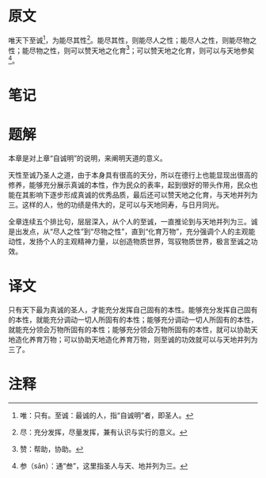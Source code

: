 # 原文
唯天下至诚[^1]，为能尽其性[^2]。能尽其性，则能尽人之性；能尽人之性，则能尽物之性；能尽物之性，则可以赞天地之化育[^3]；可以赞天地之化育，则可以与天地参矣[^4]。
# 笔记

# 题解
本章是对上章“自诚明”的说明，来阐明天道的意义。

天性至诚乃圣人之道，由于本身具有很高的天分，所以在德行上也能显现出很高的修养，能够充分展示真诚的本性，作为民众的表率，起到很好的带头作用，民众也能在其影响下逐步形成真诚的优秀品质，最后还可以赞天地之化育，与天地并列为三。这样的人，他的功绩是伟大的，足可以与天地同寿，与日月同光。

全章连续五个排比句，层层深入，从个人的至诚，一直推论到与天地并列为三。诚是出发点，从“尽人之性”到“尽物之性”，直到“化育万物”，充分强调个人的主观能动性，发扬个人的主观精神力量，以创造物质世界，驾驭物质世界，极言至诚之功效。
# 译文
只有天下最为真诚的圣人，才能充分发挥自己固有的本性。能够充分发挥自己固有的本性，就能充分调动一切人所固有的本性；能够充分调动一切人所固有的本性，就能充分领会万物所固有的本性；能够充分领会万物所固有的本性，就可以协助天地造化养育万物；可以协助天地造化养育万物，则至诚的功效就可以与天地并列为三了。
# 注释

[^1]: 唯：只有。至诚：最诚的人，指“自诚明”者，即圣人。
[^2]: 尽：充分发挥，尽量发挥，兼有认识与实行的意义。
[^3]: 赞：帮助，协助。
[^4]: 参（sān）：通“叁”，这里指圣人与天、地并列为三。